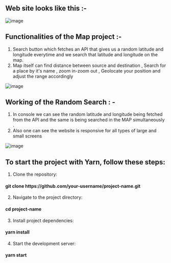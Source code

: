 <h2>Web site looks like this :- </h2>

![image](https://github.com/akshayrai14/Map-n-Api/assets/109916723/9e91279c-3e0e-48da-9f17-da34eb20f1e0)

<h2>Functionalities of the Map project :- </h2>

1. Search button which fetches an API that gives us a random latitude and longitude everytime and we search that latitude and longitude on the map.
2. Map itself can find distance between source and destination , Search for a place by it's name , zoom in-zoom out , Geolocate your position and adjust the range accordingly

![image](https://github.com/akshayrai14/Map-n-Api/assets/109916723/ffc63a23-6aa0-4ad9-b359-91b49d053cad)

<h2>Working of the Random Search : -</h2>

1. In console we can see the random latitude and longitude being fetched from the API and the same is being searched in the MAP simultaneously .
2. Also one can see the website is responsive for all types of large and small screens

![image](https://github.com/akshayrai14/Map-n-Api/assets/109916723/814f1bd7-a4d3-436d-8c00-7b2b95030782)

<h2>To start the project with Yarn, follow these steps:</h2>

1. Clone the repository:

<h4>git clone https://github.com/your-username/project-name.git</h4>

2. Navigate to the project directory:

<h4>cd project-name</h4>

3. Install project dependencies:

<h4>yarn install</h4>

4. Start the development server:

<h4>yarn start</h4>




